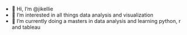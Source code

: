 - 👋 Hi, I’m @jikellie
- 👀 I’m interested in all things data analysis and visualization
- 🌱 I’m currently doing a masters in data analysis and learning python, r and tableau


<!---
jikellie/jikellie is a ✨ special ✨ repository because its `README.md` (this file) appears on your GitHub profile.
You can click the Preview link to take a look at your changes.
--->
